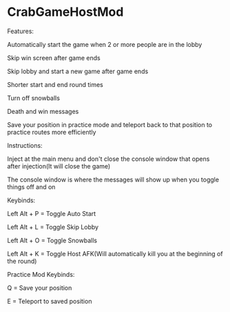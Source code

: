 # CrabGameHostMod

Features:

Automatically start the game when 2 or more people are in the lobby

Skip win screen after game ends

Skip lobby and start a new game after game ends

Shorter start and end round times

Turn off snowballs

Death and win messages

Save your position in practice mode and teleport back to that position to practice routes more efficiently

Instructions:

Inject at the main menu and don't close the console window that opens after injection(It will close the game)

The console window is where the messages will show up when you toggle things off and on

Keybinds:

Left Alt + P = Toggle Auto Start



Left Alt + L = Toggle Skip Lobby



Left Alt + O = Toggle Snowballs



Left Alt + K = Toggle Host AFK(Will automatically kill you at the beginning of the round)

Practice Mod Keybinds:

Q = Save your position

E = Teleport to saved position

